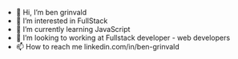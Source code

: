 - 👋 Hi, I’m ben grinvald
- 👀 I’m interested in FullStack
- 🌱 I’m currently learning JavaScript
- 💞️ I’m looking to working at Fullstack developer - web developers
- 📫 How to reach me linkedin.com/in/ben-grinvald

<!---
Ben is a ✨ special ✨ repository because its `README.md` (this file) appears on your GitHub profile.
You can click the Preview link to take a look at your changes.
--->

